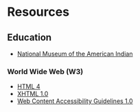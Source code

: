 # Resources

## Education
- [National Museum of the American Indian](https://americanindian.si.edu)  

### World Wide Web (W3)
- [HTML 4](http://www.w3.org/TR/html4)
- [XHTML 1.0](http://www.w3.org/TR/xhtml1/)
- [Web Content Accessibility Guidelines 1.0](http://www.w3.org/TR/WCAG10/)

